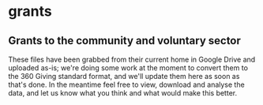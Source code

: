# grants
## Grants to the community and voluntary sector

These files have been grabbed from their current home in Google Drive and uploaded as-is; we're doing some work at the moment to convert them to the 360 Giving standard format, and we'll update them here as soon as that's done. In the meantime feel free to view, download and analyse the data, and let us know what you think and what would make this better.
